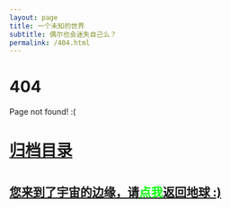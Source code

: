 ```yaml
---
layout: page
title: 一个未知的世界
subtitle: 偶尔也会迷失自己么？
permalink: /404.html
---
```


# 404

Page not found! :(

<h1><a href ="/archives.html">归档目录</a><h1>

<h2><a href="/archives.html">您来到了宇宙的边缘，请<span style="color:#00FF00">点我</span>返回地球 :)</a></h2>
